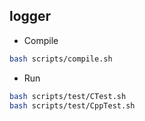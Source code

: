 ## logger

*	Compile
```bash
bash scripts/compile.sh
```

*	Run
```bash
bash scripts/test/CTest.sh
bash scripts/test/CppTest.sh
```
